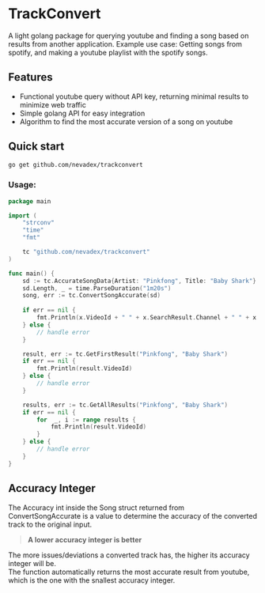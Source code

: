 # TrackConvert
A light golang package for querying youtube and finding a song based on results from another application.
Example use case: Getting songs from spotify, and making a youtube playlist with the spotify songs.
## Features

 - Functional youtube query without API key, returning minimal results to minimize web traffic
 - Simple golang API for easy integration
 - Algorithm to find the most accurate version of a song on youtube
## Quick start
```bash
go get github.com/nevadex/trackconvert
```
### Usage:
```go
package main

import (
    "strconv"
    "time"
    "fmt"

    tc "github.com/nevadex/trackconvert"
)

func main() {
    sd := tc.AccurateSongData{Artist: "Pinkfong", Title: "Baby Shark"}
    sd.Length, _ = time.ParseDuration("1m20s")
    song, err := tc.ConvertSongAccurate(sd)
    
    if err == nil {
    	fmt.Println(x.VideoId + " " + x.SearchResult.Channel + " " + x.SearchResult.Title + " " + strconv.Itoa(x.Accuracy))
    } else {
    	// handle error
    }

    result, err := tc.GetFirstResult("Pinkfong", "Baby Shark")
    if err == nil {
        fmt.Println(result.VideoId)
    } else {
    	// handle error
    } 

    results, err := tc.GetAllResults("Pinkfong", "Baby Shark")
    if err == nil {
    	for  _, i := range results {
    		fmt.Println(result.VideoId)
    	}
    } else {
    	// handle error
    }
}
```

## Accuracy Integer
The Accuracy int inside the Song struct returned from ConvertSongAccurate is a value to determine the accuracy of the converted track to the original input.  
> **A lower accuracy integer is better**  

The more issues/deviations a converted track has, the higher its accuracy integer will be.  
The function automatically returns the most accurate result from youtube, which is the one with the snallest accuracy integer.  
